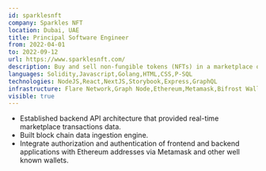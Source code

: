 ```yaml
---
id: sparklesnft
company: Sparkles NFT
location: Dubai, UAE
title: Principal Software Engineer
from: 2022-04-01
to: 2022-09-12
url: https://www.sparklesnft.com/
description: Buy and sell non-fungible tokens (NFTs) in a marketplace on the Flare Network.
languages: Solidity,Javascript,Golang,HTML,CSS,P-SQL
technologies: NodeJS,React,NextJS,Storybook,Express,GraphQL
infrastructure: Flare Network,Graph Node,Ethereum,Metamask,Bifrost Wallet,AWS,Docker,Kubernetes,PostgreSQL,Github,Github Actions
visible: true
---
```


- Established backend API architecture that provided real-time marketplace transactions data.
- Built block chain data ingestion engine.
- Integrate authorization and authentication of frontend and backend applications with Ethereum addresses via Metamask and other well known wallets.
